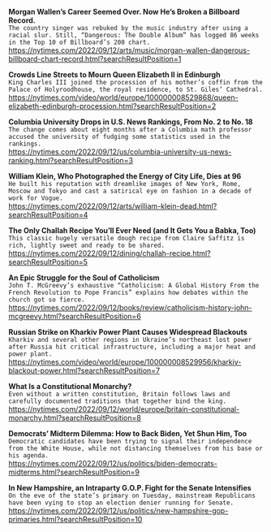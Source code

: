 **Morgan Wallen’s Career Seemed Over. Now He’s Broken a Billboard Record.**\
`The country singer was rebuked by the music industry after using a racial slur. Still, “Dangerous: The Double Album” has logged 86 weeks in the Top 10 of Billboard’s 200 chart.`\
https://nytimes.com/2022/09/12/arts/music/morgan-wallen-dangerous-billboard-chart-record.html?searchResultPosition=1

**Crowds Line Streets to Mourn Queen Elizabeth II in Edinburgh**\
`King Charles III joined the procession of his mother’s coffin from the Palace of Holyroodhouse, the royal residence, to St. Giles’ Cathedral.`\
https://nytimes.com/video/world/europe/100000008529868/queen-elizabeth-edinburgh-procession.html?searchResultPosition=2

**Columbia University Drops in U.S. News Rankings, From No. 2 to No. 18**\
`The change comes about eight months after a Columbia math professor accused the university of fudging some statistics used in the rankings.`\
https://nytimes.com/2022/09/12/us/columbia-university-us-news-ranking.html?searchResultPosition=3

**William Klein, Who Photographed the Energy of City Life, Dies at 96**\
`He built his reputation with dreamlike images of New York, Rome, Moscow and Tokyo and cast a satirical eye on fashion in a decade of work for Vogue.`\
https://nytimes.com/2022/09/12/arts/william-klein-dead.html?searchResultPosition=4

**The Only Challah Recipe You’ll Ever Need (and It Gets You a Babka, Too)**\
`This classic hugely versatile dough recipe from Claire Saffitz is rich, lightly sweet and ready to be shared.`\
https://nytimes.com/2022/09/12/dining/challah-recipe.html?searchResultPosition=5

**An Epic Struggle for the Soul of Catholicism**\
`John T. McGreevy’s exhaustive “Catholicism: A Global History From the French Revolution to Pope Francis” explains how debates within the church got so fierce.`\
https://nytimes.com/2022/09/12/books/review/catholicism-history-john-mcgreevy.html?searchResultPosition=6

**Russian Strike on Kharkiv Power Plant Causes Widespread Blackouts**\
`Kharkiv and several other regions in Ukraine’s northeast lost power after Russia hit critical infrastructure, including a major heat and power plant.`\
https://nytimes.com/video/world/europe/100000008529956/kharkiv-blackout-power.html?searchResultPosition=7

**What Is a Constitutional Monarchy?**\
`Even without a written constitution, Britain follows laws and carefully documented traditions that together bind the king.`\
https://nytimes.com/2022/09/12/world/europe/britain-constitutional-monarchy.html?searchResultPosition=8

**Democrats’ Midterm Dilemma: How to Back Biden, Yet Shun Him, Too**\
`Democratic candidates have been trying to signal their independence from the White House, while not distancing themselves from his base or his agenda.`\
https://nytimes.com/2022/09/12/us/politics/biden-democrats-midterms.html?searchResultPosition=9

**In New Hampshire, an Intraparty G.O.P. Fight for the Senate Intensifies**\
`On the eve of the state’s primary on Tuesday, mainstream Republicans have been vying to stop an election denier running for Senate.`\
https://nytimes.com/2022/09/12/us/politics/new-hampshire-gop-primaries.html?searchResultPosition=10


